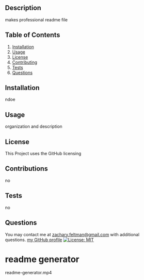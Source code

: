 ## Description
  makes professional readme file
  
## Table of Contents
1. [Installation](#installation)
2. [Usage](#usage)
3. [License](#license)
4. [Contributing](#contributing)
5. [Tests](#tests)
6. [Questions](#questions)
## Installation
ndoe
## Usage
organization and description
## License
This Project uses the GitHub licensing
## Contributions
no
## Tests
no
## Questions
You may contact me at zachary.feltman@gmail.com with additional questions. 
[my GitHub profile](http://www.github.com/ZacharyFeltman)
[![License: MIT](https://img.shields.io/badge/License-MIT-yellow.svg)](https://opensource.org/licenses/MIT)
# readme generator

readme-generator.mp4